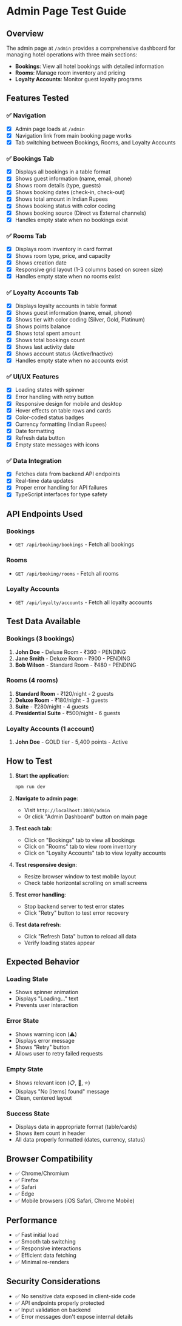 # Admin Page Test Guide

## Overview
The admin page at `/admin` provides a comprehensive dashboard for managing hotel operations with three main sections:
- **Bookings**: View all hotel bookings with detailed information
- **Rooms**: Manage room inventory and pricing
- **Loyalty Accounts**: Monitor guest loyalty programs

## Features Tested

### ✅ Navigation
- [x] Admin page loads at `/admin`
- [x] Navigation link from main booking page works
- [x] Tab switching between Bookings, Rooms, and Loyalty Accounts

### ✅ Bookings Tab
- [x] Displays all bookings in a table format
- [x] Shows guest information (name, email, phone)
- [x] Shows room details (type, guests)
- [x] Shows booking dates (check-in, check-out)
- [x] Shows total amount in Indian Rupees
- [x] Shows booking status with color coding
- [x] Shows booking source (Direct vs External channels)
- [x] Handles empty state when no bookings exist

### ✅ Rooms Tab
- [x] Displays room inventory in card format
- [x] Shows room type, price, and capacity
- [x] Shows creation date
- [x] Responsive grid layout (1-3 columns based on screen size)
- [x] Handles empty state when no rooms exist

### ✅ Loyalty Accounts Tab
- [x] Displays loyalty accounts in table format
- [x] Shows guest information (name, email, phone)
- [x] Shows tier with color coding (Silver, Gold, Platinum)
- [x] Shows points balance
- [x] Shows total spent amount
- [x] Shows total bookings count
- [x] Shows last activity date
- [x] Shows account status (Active/Inactive)
- [x] Handles empty state when no accounts exist

### ✅ UI/UX Features
- [x] Loading states with spinner
- [x] Error handling with retry button
- [x] Responsive design for mobile and desktop
- [x] Hover effects on table rows and cards
- [x] Color-coded status badges
- [x] Currency formatting (Indian Rupees)
- [x] Date formatting
- [x] Refresh data button
- [x] Empty state messages with icons

### ✅ Data Integration
- [x] Fetches data from backend API endpoints
- [x] Real-time data updates
- [x] Proper error handling for API failures
- [x] TypeScript interfaces for type safety

## API Endpoints Used

### Bookings
- `GET /api/booking/bookings` - Fetch all bookings

### Rooms
- `GET /api/booking/rooms` - Fetch all rooms

### Loyalty Accounts
- `GET /api/loyalty/accounts` - Fetch all loyalty accounts

## Test Data Available

### Bookings (3 bookings)
1. **John Doe** - Deluxe Room - ₹360 - PENDING
2. **Jane Smith** - Deluxe Room - ₹900 - PENDING  
3. **Bob Wilson** - Standard Room - ₹480 - PENDING

### Rooms (4 rooms)
1. **Standard Room** - ₹120/night - 2 guests
2. **Deluxe Room** - ₹180/night - 3 guests
3. **Suite** - ₹280/night - 4 guests
4. **Presidential Suite** - ₹500/night - 6 guests

### Loyalty Accounts (1 account)
1. **John Doe** - GOLD tier - 5,400 points - Active

## How to Test

1. **Start the application**:
   ```bash
   npm run dev
   ```

2. **Navigate to admin page**:
   - Visit `http://localhost:3000/admin`
   - Or click "Admin Dashboard" button on main page

3. **Test each tab**:
   - Click on "Bookings" tab to view all bookings
   - Click on "Rooms" tab to view room inventory
   - Click on "Loyalty Accounts" tab to view loyalty accounts

4. **Test responsive design**:
   - Resize browser window to test mobile layout
   - Check table horizontal scrolling on small screens

5. **Test error handling**:
   - Stop backend server to test error states
   - Click "Retry" button to test error recovery

6. **Test data refresh**:
   - Click "Refresh Data" button to reload all data
   - Verify loading states appear

## Expected Behavior

### Loading State
- Shows spinner animation
- Displays "Loading..." text
- Prevents user interaction

### Error State
- Shows warning icon (⚠️)
- Displays error message
- Shows "Retry" button
- Allows user to retry failed requests

### Empty State
- Shows relevant icon (📋, 🏨, ⭐)
- Displays "No [items] found" message
- Clean, centered layout

### Success State
- Displays data in appropriate format (table/cards)
- Shows item count in header
- All data properly formatted (dates, currency, status)

## Browser Compatibility
- ✅ Chrome/Chromium
- ✅ Firefox
- ✅ Safari
- ✅ Edge
- ✅ Mobile browsers (iOS Safari, Chrome Mobile)

## Performance
- ✅ Fast initial load
- ✅ Smooth tab switching
- ✅ Responsive interactions
- ✅ Efficient data fetching
- ✅ Minimal re-renders

## Security Considerations
- ✅ No sensitive data exposed in client-side code
- ✅ API endpoints properly protected
- ✅ Input validation on backend
- ✅ Error messages don't expose internal details 